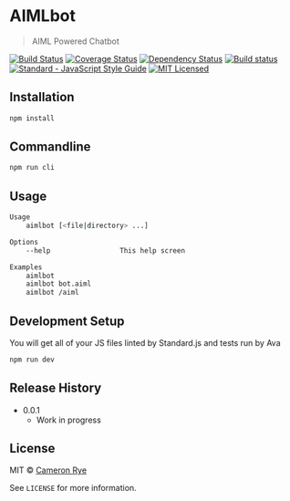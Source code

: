 # AIMLbot
> AIML Powered Chatbot

[![Build Status](https://travis-ci.org/cameronrye/AIMLbot.svg?branch=master)](https://travis-ci.org/cameronrye/AIMLbot)
[![Coverage Status](https://coveralls.io/repos/github/cameronrye/AIMLbot/badge.svg?branch=master)](https://coveralls.io/github/cameronrye/AIMLbot?branch=master)
[![Dependency Status](https://dependencyci.com/github/cameronrye/AIMLbot/badge)](https://dependencyci.com/github/cameronrye/AIMLbot)
[![Build status](https://ci.appveyor.com/api/projects/status/y7fsdxsr1dm7sxt2?svg=true)](https://ci.appveyor.com/project/cameronrye/aimlbot)
[![Standard - JavaScript Style Guide](https://img.shields.io/badge/code%20style-standard-brightgreen.svg)](http://standardjs.com/)
[![MIT Licensed](https://img.shields.io/badge/License-MIT-blue.svg?style=flat)](https://opensource.org/licenses/MIT)

## Installation
```sh
npm install
```

## Commandline
```sh
npm run cli
```

## Usage
```sh
Usage
    aimlbot [<file|directory> ...]

Options
    --help                 This help screen

Examples
    aimlbot
    aimlbot bot.aiml
    aimlbot /aiml
```

## Development Setup
You will get all of your JS files linted by Standard.js and tests run by Ava

```sh
npm run dev
```

## Release History
* 0.0.1
    * Work in progress

## License

MIT © [Cameron Rye](https://cameronrye.com/)

See ``LICENSE`` for more information.